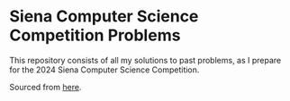 # Siena Computer Science Competition Problems

This repository consists of all my solutions to past problems, as I prepare for the 2024 Siena Computer Science Competition.

Sourced from [here](https://contest.sienacs.com/#problems).